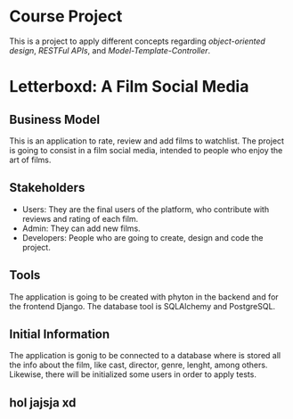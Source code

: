 # Course Project 

This is a project to apply different concepts regarding _object-oriented design_, _RESTFul APIs_, and _Model-Template-Controller_.

# Letterboxd: A Film Social Media

## Business Model

This is an application to rate, review and add films to watchlist. The project is going to consist in a film social media, intended to people who enjoy the art of films. 

## Stakeholders

  - Users: They are the final users of the platform, who contribute with reviews and rating of each film.
  - Admin: They can add new films.
  - Developers: People who are going to create, design and code the project.

## Tools 

The application is going to be created with phyton in the backend and for the frontend Django. The database tool is SQLAlchemy and PostgreSQL. 

## Initial Information

The application is gonig to be connected to a database where is stored all the info about the film, like cast, director, genre, lenght, among others. Likewise, there will be initialized some users in order to apply tests.

## hol jajsja xd